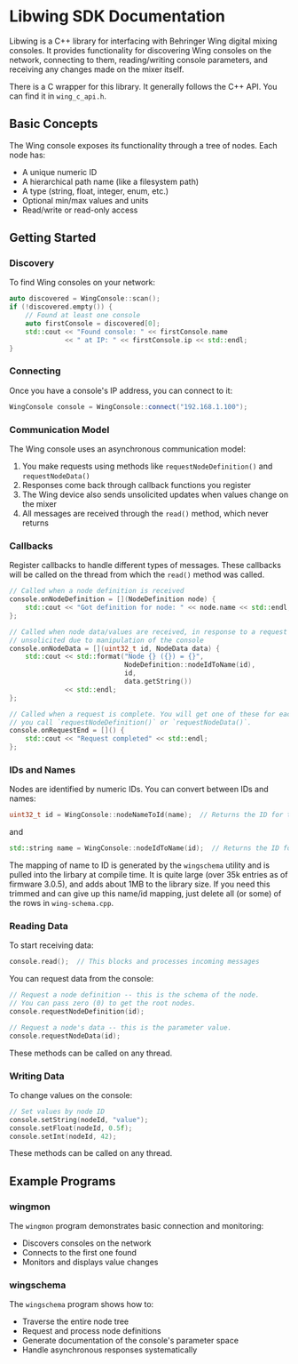 # Libwing SDK Documentation

Libwing is a C++ library for interfacing with Behringer Wing digital mixing
consoles. It provides functionality for discovering Wing consoles on the
network, connecting to them, reading/writing console parameters, and receiving
any changes made on the mixer itself.

There is a C wrapper for this library. It generally follows the C++ API. You
can find it in `wing_c_api.h`.

## Basic Concepts

The Wing console exposes its functionality through a tree of nodes. Each node has:
- A unique numeric ID
- A hierarchical path name (like a filesystem path)
- A type (string, float, integer, enum, etc.)
- Optional min/max values and units
- Read/write or read-only access

## Getting Started

### Discovery
To find Wing consoles on your network:

```cpp
auto discovered = WingConsole::scan();
if (!discovered.empty()) {
    // Found at least one console
    auto firstConsole = discovered[0];
    std::cout << "Found console: " << firstConsole.name 
              << " at IP: " << firstConsole.ip << std::endl;
}
```

### Connecting
Once you have a console's IP address, you can connect to it:

```cpp
WingConsole console = WingConsole::connect("192.168.1.100");
```

### Communication Model

The Wing console uses an asynchronous communication model:

1. You make requests using methods like `requestNodeDefinition()` and `requestNodeData()`
2. Responses come back through callback functions you register
3. The Wing device also sends unsolicited updates when values change on the mixer
4. All messages are received through the `read()` method, which never returns

### Callbacks

Register callbacks to handle different types of messages. These callbacks will
be called on the thread from which the `read()` method was called.

```cpp
// Called when a node definition is received
console.onNodeDefinition = [](NodeDefinition node) {
    std::cout << "Got definition for node: " << node.name << std::endl;
};

// Called when node data/values are received, in response to a request or
// unsolicited due to manipulation of the console
console.onNodeData = [](uint32_t id, NodeData data) {
    std::cout << std::format("Node {} ({}) = {}",
                             NodeDefinition::nodeIdToName(id),
                             id,
                             data.getString())
              << std::endl;
};

// Called when a request is complete. You will get one of these for each time
// you call `requestNodeDefinition()` or `requestNodeData()`.
console.onRequestEnd = []() {
    std::cout << "Request completed" << std::endl;
};
```

### IDs and Names

Nodes are identified by numeric IDs. You can convert between IDs and names:

```cpp
uint32_t id = WingConsole::nodeNameToId(name);  // Returns the ID for this node
```
and
```cpp
std::string name = WingConsole::nodeIdToName(id);  // Returns the ID for this node
```

The mapping of name to ID is generated by the `wingschema` utility and is
pulled into the lirbary at compile time. It is quite large (over 35k entries as
of firmware 3.0.5), and adds about 1MB to the library size. If you need this
trimmed and can give up this name/id mapping, just delete all (or some) of the
rows in `wing-schema.cpp`.

### Reading Data

To start receiving data:

```cpp
console.read();  // This blocks and processes incoming messages
```

You can request data from the console:

```cpp
// Request a node definition -- this is the schema of the node.
// You can pass zero (0) to get the root nodes.
console.requestNodeDefinition(id);
```

```cpp
// Request a node's data -- this is the parameter value.
console.requestNodeData(id);
```

These methods can be called on any thread.

### Writing Data

To change values on the console:

```cpp
// Set values by node ID
console.setString(nodeId, "value");
console.setFloat(nodeId, 0.5f);
console.setInt(nodeId, 42);
```

These methods can be called on any thread.

## Example Programs

### wingmon
The `wingmon` program demonstrates basic connection and monitoring:
- Discovers consoles on the network
- Connects to the first one found
- Monitors and displays value changes

### wingschema 
The `wingschema` program shows how to:
- Traverse the entire node tree
- Request and process node definitions
- Generate documentation of the console's parameter space
- Handle asynchronous responses systematically
